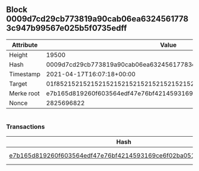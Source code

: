 ## Block 0009d7cd29cb773819a90cab06ea63245617783c947b99567e025b5f0735edff

Attribute | Value
--- | ---
Height | 19500
Hash | 0009d7cd29cb773819a90cab06ea63245617783c947b99567e025b5f0735edff
Timestamp | 2021-04-17T16:07:18+00:00
Target | 01f8521521521521521521521521521521521521521521521521521521521521
Merke root | e7b165d819260f603564edf47e76bf4214593169ce6f02ba051843a5ffe77fb3
Nonce | 2825696822

```

```

### Transactions

Hash | Amount
--- | ---
[e7b165d819260f603564edf47e76bf4214593169ce6f02ba051843a5ffe77fb3](e7b165d819260f603564edf47e76bf4214593169ce6f02ba051843a5ffe77fb3.md) | 10.00000000 SKEPTI 
